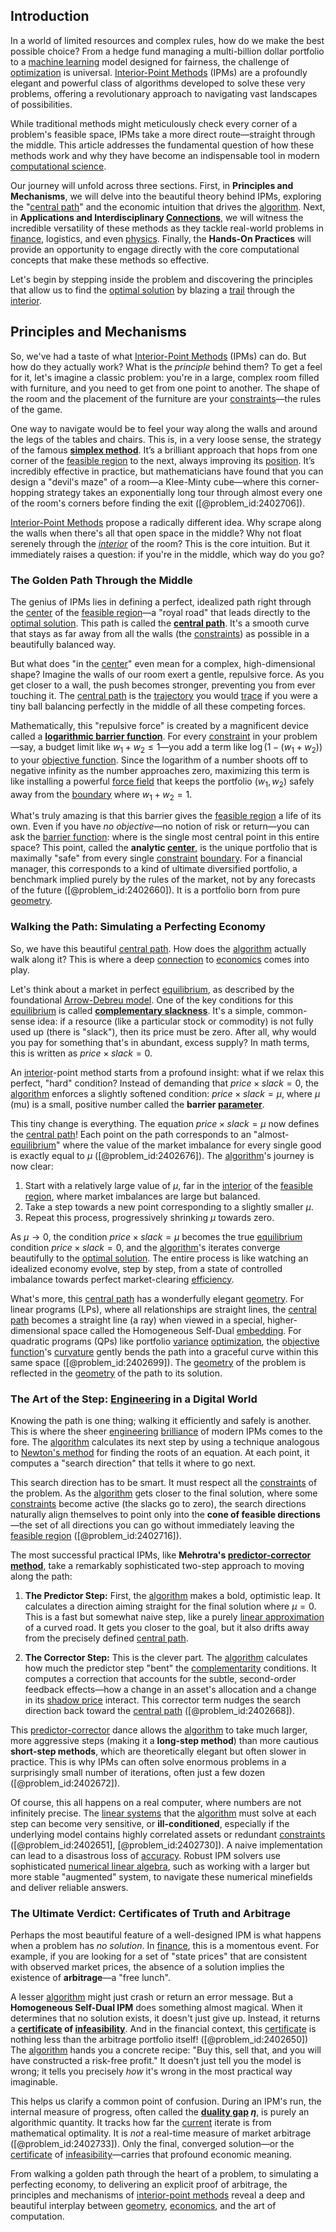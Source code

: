 ## Introduction
In a world of limited resources and complex rules, how do we make the best possible choice? From a hedge fund managing a multi-billion dollar portfolio to a [machine learning](@article_id:139279) model designed for fairness, the challenge of [optimization](@article_id:139309) is universal. [Interior-Point Methods](@article_id:146644) (IPMs) are a profoundly elegant and powerful class of algorithms developed to solve these very problems, offering a revolutionary approach to navigating vast landscapes of possibilities.

While traditional methods might meticulously check every corner of a problem's feasible space, IPMs take a more direct route—straight through the middle. This article addresses the fundamental question of how these methods work and why they have become an indispensable tool in modern [computational science](@article_id:150036).

Our journey will unfold across three sections. First, in **Principles and Mechanisms**, we will delve into the beautiful theory behind IPMs, exploring the "[central path](@article_id:147260)" and the economic intuition that drives the [algorithm](@article_id:267625). Next, in **Applications and Interdisciplinary [Connections](@article_id:193345)**, we will witness the incredible versatility of these methods as they tackle real-world problems in [finance](@article_id:144433), logistics, and even [physics](@article_id:144980). Finally, the **Hands-On Practices** will provide an opportunity to engage directly with the core computational concepts that make these methods so effective.

Let's begin by stepping inside the problem and discovering the principles that allow us to find the [optimal solution](@article_id:170962) by blazing a [trail](@article_id:184306) through the [interior](@article_id:154939).

## Principles and Mechanisms

So, we've had a taste of what [Interior-Point Methods](@article_id:146644) (IPMs) can do. But how do they actually work? What is the *principle* behind them? To get a feel for it, let's imagine a classic problem: you're in a large, complex room filled with furniture, and you need to get from one point to another. The shape of the room and the placement of the furniture are your [constraints](@article_id:149214)—the rules of the game.

One way to navigate would be to feel your way along the walls and around the legs of the tables and chairs. This is, in a very loose sense, the strategy of the famous **[simplex method](@article_id:139840)**. It’s a brilliant approach that hops from one corner of the [feasible region](@article_id:136128) to the next, always improving its [position](@article_id:167295). It’s incredibly effective in practice, but mathematicians have found that you can design a "devil's maze" of a room—a Klee-Minty cube—where this corner-hopping strategy takes an exponentially long tour through almost every one of the room's corners before finding the exit ([@problem_id:2402706]).

[Interior-Point Methods](@article_id:146644) propose a radically different idea. Why scrape along the walls when there's all that open space in the middle? Why not float serenely through the *[interior](@article_id:154939)* of the room? This is the core intuition. But it immediately raises a question: if you're in the middle, which way do you go?

### The Golden Path Through the Middle

The genius of IPMs lies in defining a perfect, idealized path right through the [center](@article_id:265330) of the [feasible region](@article_id:136128)—a "royal road" that leads directly to the [optimal solution](@article_id:170962). This path is called the **[central path](@article_id:147260)**. It's a smooth curve that stays as far away from all the walls (the [constraints](@article_id:149214)) as possible in a beautifully balanced way.

But what does "in the [center](@article_id:265330)" even mean for a complex, high-dimensional shape? Imagine the walls of our room exert a gentle, repulsive force. As you get closer to a wall, the push becomes stronger, preventing you from ever touching it. The [central path](@article_id:147260) is the [trajectory](@article_id:172968) you would [trace](@article_id:148773) if you were a tiny ball balancing perfectly in the middle of all these competing forces.

Mathematically, this "repulsive force" is created by a magnificent device called a **[logarithmic barrier function](@article_id:139277)**. For every [constraint](@article_id:203363) in your problem—say, a budget limit like $w_1 + w_2 \le 1$—you add a term like $\log(1 - (w_1 + w_2))$ to your [objective function](@article_id:266769). Since the logarithm of a number shoots off to negative infinity as the number approaches zero, maximizing this term is like installing a powerful [force field](@article_id:146831) that keeps the portfolio $(w_1, w_2)$ safely away from the [boundary](@article_id:158527) where $w_1+w_2 = 1$.

What's truly amazing is that this barrier gives the [feasible region](@article_id:136128) a life of its own. Even if you have *no objective*—no notion of risk or return—you can ask the [barrier function](@article_id:167572): where is the single most central point in this entire space? This point, called the **analytic [center](@article_id:265330)**, is the unique portfolio that is maximally "safe" from every single [constraint](@article_id:203363) [boundary](@article_id:158527). For a financial manager, this corresponds to a kind of ultimate diversified portfolio, a benchmark implied purely by the rules of the market, not by any forecasts of the future ([@problem_id:2402660]). It is a portfolio born from pure [geometry](@article_id:199231).

### Walking the Path: Simulating a Perfecting Economy

So, we have this beautiful [central path](@article_id:147260). How does the [algorithm](@article_id:267625) actually walk along it? This is where a deep [connection](@article_id:157984) to [economics](@article_id:271560) comes into play.

Let's think about a market in perfect [equilibrium](@article_id:144554), as described by the foundational [Arrow-Debreu model](@article_id:144184). One of the key conditions for this [equilibrium](@article_id:144554) is called **[complementary slackness](@article_id:140523)**. It's a simple, common-sense idea: if a resource (like a particular stock or commodity) is not fully used up (there is "slack"), then its price must be zero. After all, why would you pay for something that's in abundant, excess supply? In math terms, this is written as $price \times slack = 0$.

An [interior](@article_id:154939)-point method starts from a profound insight: what if we relax this perfect, "hard" condition? Instead of demanding that $price \times slack = 0$, the [algorithm](@article_id:267625) enforces a slightly softened condition: $price \times slack = \mu$, where $\mu$ (mu) is a small, positive number called the **barrier [parameter](@article_id:174151)**.

This tiny change is everything. The equation $price \times slack = \mu$ now defines the [central path](@article_id:147260)! Each point on the path corresponds to an "almost-[equilibrium](@article_id:144554)" where the value of the market imbalance for every single good is exactly equal to $\mu$ ([@problem_id:2402676]). The [algorithm](@article_id:267625)'s journey is now clear:
1.  Start with a relatively large value of $\mu$, far in the [interior](@article_id:154939) of the [feasible region](@article_id:136128), where market imbalances are large but balanced.
2.  Take a step towards a new point corresponding to a slightly smaller $\mu$.
3.  Repeat this process, progressively shrinking $\mu$ towards zero.

As $\mu \to 0$, the condition $price \times slack = \mu$ becomes the true [equilibrium](@article_id:144554) condition $price \times slack = 0$, and the [algorithm](@article_id:267625)'s iterates converge beautifully to the [optimal solution](@article_id:170962). The entire process is like watching an idealized economy evolve, step by step, from a state of controlled imbalance towards perfect market-clearing [efficiency](@article_id:165255).

What's more, this [central path](@article_id:147260) has a wonderfully elegant [geometry](@article_id:199231). For linear programs (LPs), where all relationships are straight lines, the [central path](@article_id:147260) becomes a straight line (a ray) when viewed in a special, higher-dimensional space called the Homogeneous Self-Dual [embedding](@article_id:150630). For quadratic programs (QPs) like portfolio [variance](@article_id:148683) [optimization](@article_id:139309), the [objective function](@article_id:266769)'s [curvature](@article_id:140525) gently bends the path into a graceful curve within this same space ([@problem_id:2402699]). The [geometry](@article_id:199231) of the problem is reflected in the [geometry](@article_id:199231) of the path to its solution.

### The Art of the Step: [Engineering](@article_id:275179) in a Digital World

Knowing the path is one thing; walking it efficiently and safely is another. This is where the sheer [engineering](@article_id:275179) [brilliance](@article_id:158307) of modern IPMs comes to the fore. The [algorithm](@article_id:267625) calculates its next step by using a technique analogous to [Newton's method](@article_id:139622) for finding the roots of an equation. At each point, it computes a "search direction" that tells it where to go next.

This search direction has to be smart. It must respect all the [constraints](@article_id:149214) of the problem. As the [algorithm](@article_id:267625) gets closer to the final solution, where some [constraints](@article_id:149214) become active (the slacks go to zero), the search directions naturally align themselves to point only into the **cone of feasible directions**—the set of all directions you can go without immediately leaving the [feasible region](@article_id:136128) ([@problem_id:2402716]).

The most successful practical IPMs, like **Mehrotra's [predictor-corrector method](@article_id:138890)**, take a remarkably sophisticated two-step approach to moving along the path:

1.  **The Predictor Step:** First, the [algorithm](@article_id:267625) makes a bold, optimistic leap. It calculates a direction aiming straight for the final solution where $\mu=0$. This is a fast but somewhat naive step, like a purely [linear approximation](@article_id:145607) of a curved road. It gets you closer to the goal, but it also drifts away from the precisely defined [central path](@article_id:147260).

2.  **The Corrector Step:** This is the clever part. The [algorithm](@article_id:267625) calculates how much the predictor step "bent" the [complementarity](@article_id:187095) conditions. It computes a correction that accounts for the subtle, second-order feedback effects—how a change in an asset's allocation and a change in its [shadow price](@article_id:136543) interact. This corrector term nudges the search direction back toward the [central path](@article_id:147260) ([@problem_id:2402668]).

This [predictor-corrector](@article_id:172963) dance allows the [algorithm](@article_id:267625) to take much larger, more aggressive steps (making it a **long-step method**) than more cautious **short-step methods**, which are theoretically elegant but often slower in practice. This is why IPMs can often solve enormous problems in a surprisingly small number of iterations, often just a few dozen ([@problem_id:2402672]).

Of course, this all happens on a real computer, where numbers are not infinitely precise. The [linear systems](@article_id:147356) that the [algorithm](@article_id:267625) must solve at each step can become very sensitive, or **ill-conditioned**, especially if the underlying model contains highly correlated assets or redundant [constraints](@article_id:149214) ([@problem_id:2402651], [@problem_id:2402730]). A naive implementation can lead to a disastrous loss of [accuracy](@article_id:170398). Robust IPM solvers use sophisticated [numerical linear algebra](@article_id:143924), such as working with a larger but more stable "augmented" system, to navigate these numerical minefields and deliver reliable answers.

### The Ultimate Verdict: Certificates of Truth and Arbitrage

Perhaps the most beautiful feature of a well-designed IPM is what happens when a problem has *no solution*. In [finance](@article_id:144433), this is a momentous event. For example, if you are looking for a set of "state prices" that are consistent with observed market prices, the absence of a solution implies the existence of **arbitrage**—a "free lunch".

A lesser [algorithm](@article_id:267625) might just crash or return an error message. But a **Homogeneous Self-Dual IPM** does something almost magical. When it determines that no solution exists, it doesn't just give up. Instead, it returns a **[certificate](@article_id:263295) of [infeasibility](@article_id:164169)**. And in the financial context, this [certificate](@article_id:263295) is nothing less than the arbitrage portfolio itself! ([@problem_id:2402650]) The [algorithm](@article_id:267625) hands you a concrete recipe: "Buy this, sell that, and you will have constructed a risk-free profit." It doesn't just tell you the model is wrong; it tells you precisely *how* it's wrong in the most practical way imaginable.

This helps us clarify a common point of confusion. During an IPM's run, the internal measure of progress, often called the **[duality gap](@article_id:172889) $\eta$**, is purely an algorithmic quantity. It tracks how far the [current](@article_id:270029) iterate is from mathematical optimality. It is *not* a real-time measure of market arbitrage ([@problem_id:2402733]). Only the final, converged solution—or the [certificate](@article_id:263295) of [infeasibility](@article_id:164169)—carries that profound economic meaning.

From walking a golden path through the heart of a problem, to simulating a perfecting economy, to delivering an explicit proof of arbitrage, the principles and mechanisms of [interior-point methods](@article_id:146644) reveal a deep and beautiful interplay between [geometry](@article_id:199231), [economics](@article_id:271560), and the art of computation.

